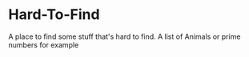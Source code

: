 # Hard-To-Find
A place to find some stuff that's hard to find.
A list of Animals or prime numbers for example 
